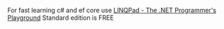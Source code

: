 For fast learning c# and ef core use [LINQPad - The .NET Programmer's Playground](https://www.linqpad.net/)
Standard edition is FREE